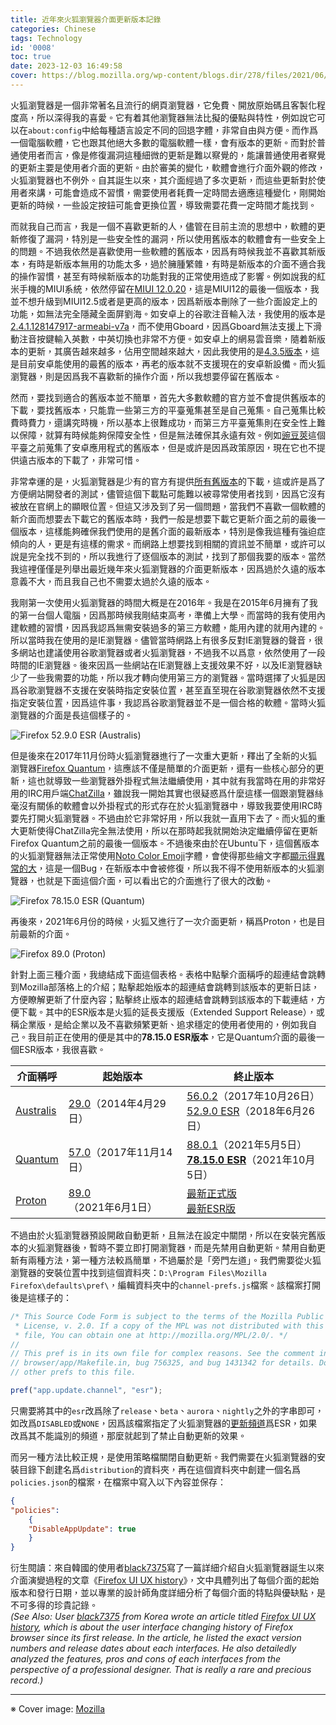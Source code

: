 ```yaml
---
title: 近年來火狐瀏覽器介面更新版本記錄
categories: Chinese
tags: Technology
id: '0008'
toc: true
date: 2023-12-03 16:49:58
cover: https://blog.mozilla.org/wp-content/blogs.dir/278/files/2021/06/fx_website_meta-image_tips-tricks_alt-04.png
---
```

<div lang="zh-TW">

火狐瀏覽器是一個非常著名且流行的網頁瀏覽器，它免費、開放原始碼且客製化程度高，所以深得我的喜愛。它有着其他瀏覽器無法比擬的優點與特性，例如說它可以在`about:config`中給每種語言設定不同的回退字體，非常自由與方便。而作爲一個電腦軟體，它也跟其他絕大多數的電腦軟體一樣，會有版本的更新。而對於普通使用者而言，像是修復漏洞這種細微的更新是難以察覺的，能讓普通使用者察覺的更新主要是使用者介面的更新。由於審美的變化，軟體會進行介面外觀的修改，火狐瀏覽器也不例外。自其誕生以來，其介面經過了多次更新，而這些更新對於使用者來講，可能會造成不習慣，需要使用者耗費一定時間去適應這種變化，剛開始更新的時候，一些設定按鈕可能會更換位置，導致需要花費一定時間才能找到。
<!-- MORE -->
而就我自己而言，我是一個不喜歡更新的人，儘管在目前主流的思想中，軟體的更新修復了漏洞，特別是一些安全性的漏洞，所以使用舊版本的軟體會有一些安全上的問題。不過我依然是喜歡使用一些軟體的舊版本，因爲有時候我並不喜歡其新版本，有時是新版本無用的功能太多，過於臃腫繁雜，有時是新版本的介面不適合我的操作習慣，甚至有時候新版本的功能對我的正常使用造成了影響。例如說我的紅米手機的MIUI系統，依然停留在[MIUI 12.0.20](https://xiaomirom.com/download/redmi-note-9-4g-9t-9-power-lime-stable-V12.0.20.0.QJQCNXM/)，這是MIUI12的最後一個版本，我並不想升級到MIUI12.5或者是更高的版本，因爲新版本刪除了一些介面設定上的功能，如無法完全隱藏全面屏劉海。如安卓上的谷歌注音輸入法，我使用的版本是[2.4.1.128147917-armeabi-v7a](https://apkpure.com/google-zhuyin-input/com.google.android.apps.inputmethod.zhuyin/download/2.4.1.128147917-armeabi-v7a)，而不使用Gboard，因爲Gboard無法支援上下滑動注音按鍵輸入英數，中英切換也非常不方便。如安卓上的網易雲音樂，隨着新版本的更新，其廣告越來越多，佔用空間越來越大，因此我使用的是[4.3.5版本](https://www.wandoujia.com/apps/293217/history_v114)，這是目前安卓能使用的最舊的版本，再老的版本就不支援現在的安卓新設備。而火狐瀏覽器，則是因爲我不喜歡新的操作介面，所以我想要停留在舊版本。

然而，要找到適合的舊版本並不簡單，首先大多數軟體的官方並不會提供舊版本的下載，要找舊版本，只能靠一些第三方的平臺蒐集甚至是自己蒐集。自己蒐集比較費時費力，還講究時機，所以基本上很難成功，而第三方平臺蒐集則在安全性上難以保障，就算有時候能夠保障安全性，但是無法確保其永遠有效。例如[豌豆莢](https://www.wandoujia.com/)這個平臺之前蒐集了安卓應用程式的舊版本，但是或許是因爲政策原因，現在它也不提供遠古版本的下載了，非常可惜。

非常幸運的是，火狐瀏覽器是少有的官方有提供[所有舊版本](https://ftp.mozilla.org/pub/firefox/releases/)的下載，這或許是爲了方便網站開發者的測試，儘管這個下載點可能難以被尋常使用者找到，因爲它沒有被放在官網上的顯眼位置。但這又涉及到了另一個問題，當我們不喜歡一個軟體的新介面而想要去下載它的舊版本時，我們一般是想要下載它更新介面之前的最後一個版本，這樣能夠確保我們使用的是舊介面的最新版本，特別是像我這種有強迫症傾向的人，更是有這樣的需求。而網路上想要找到相關的資訊並不簡單，或許可以說是完全找不到的，所以我進行了逐個版本的測試，找到了那個我要的版本。當然我這裡僅僅是列舉出最近幾年來火狐瀏覽器的介面更新版本，因爲過於久遠的版本意義不大，而且我自己也不需要太過於久遠的版本。

我剛第一次使用火狐瀏覽器的時間大概是在2016年。我是在2015年6月擁有了我的第一台個人電腦，因爲那時候我剛結束高考，準備上大學。而當時的我有使用內建軟體的習慣，因爲我認爲無需安裝過多的第三方軟體，能用內建的就用內建的。所以當時我在使用的是IE瀏覽器。儘管當時網路上有很多反對IE瀏覽器的聲音，很多網站也建議使用谷歌瀏覽器或者火狐瀏覽器，不過我不以爲意，依然使用了一段時間的IE瀏覽器。後來因爲一些網站在IE瀏覽器上支援效果不好，以及IE瀏覽器缺少了一些我需要的功能，所以我才轉向使用第三方的瀏覽器。當時選擇了火狐是因爲谷歌瀏覽器不支援在安裝時指定安裝位置，甚至直至現在谷歌瀏覽器依然不支援指定安裝位置，因爲這件事，我認爲谷歌瀏覽器並不是一個合格的軟體。當時火狐瀏覽器的介面是長這個樣子的。

![Firefox 52.9.0 ESR (Australis)](https://cdn.jsdelivr.net/gh/dqwyy/blog-img/0008/52.9.0esr.png)

但是後來在2017年11月份時火狐瀏覽器進行了一次重大更新，釋出了全新的火狐瀏覽器[Firefox Quantum](https://blog.mozilla.org/en/mozilla/introducing-firefox-quantum/)，這應該不僅是簡單的介面更新，還有一些核心部分的更新，這也就導致一些瀏覽器外掛程式無法繼續使用，其中就有我當時在用的非常好用的IRC用戶端[ChatZilla](http://chatzilla.hacksrus.com/)，雖說我一開始其實也很疑惑爲什麼這樣一個跟瀏覽器絲毫沒有關係的軟體會以外掛程式的形式存在於火狐瀏覽器中，導致我要使用IRC時要先打開火狐瀏覽器。不過由於它非常好用，所以我就一直用下去了。而火狐的重大更新使得ChatZilla完全無法使用，所以在那時起我就開始決定繼續停留在更新Firefox Quantum之前的最後一個版本。不過後來由於在Ubuntu下，這個舊版本的火狐瀏覽器無法正常使用[Noto  Color Emoji](https://github.com/googlefonts/noto-emoji)字體，會使得那些繪文字都[顯示得異常的大](https://forum.ubuntu.com.cn/viewtopic.php?p=3212159)，這是一個Bug，在新版本中會被修復，所以我不得不使用新版本的火狐瀏覽器，也就是下面這個介面，可以看出它的介面進行了很大的改動。

![Firefox 78.15.0 ESR (Quantum)](https://cdn.jsdelivr.net/gh/dqwyy/blog-img/0008/78.15.0esr.png)

再後來，2021年6月份的時候，火狐又進行了一次介面更新，稱爲Proton，也是目前最新的介面。

![Firefox 89.0 (Proton)](https://cdn.jsdelivr.net/gh/dqwyy/blog-img/0008/89.0.png)

針對上面三種介面，我總結成下面這個表格。表格中點擊介面稱呼的超連結會跳轉到Mozilla部落格上的介紹；點擊起始版本的超連結會跳轉到該版本的更新日誌，方便瞭解更新了什麼內容；點擊終止版本的超連結會跳轉到該版本的下載連結，方便下載。其中的ESR版本是火狐的延長支援版（Extended Support Release），或稱企業版，是給企業以及不喜歡頻繁更新、追求穩定的使用者使用的，例如我自己。我目前正在使用的便是其中的**78.15.0 ESR版本**，它是Quantum介面的最後一個ESR版本，我很喜歡。

| 介面稱呼 | 起始版本 | 終止版本 | 
| -------- | -------- | -------- |
| [Australis](https://support.mozilla.org/en-US/kb/learn-more-about-design-new-firefox-version-29) | [29.0](https://www.mozilla.org/en-US/firefox/29.0/releasenotes/)（2014年4月29日） | [<i class="fas fa-download"></i> 56.0.2](https://ftp.mozilla.org/pub/firefox/releases/56.0.2/win64/en-US/)（2017年10月26日） <br /> [<i class="fas fa-download"></i> 52.9.0 ESR](https://ftp.mozilla.org/pub/firefox/releases/52.9.0esr/win64/en-US/)（2018年6月26日）|
| [Quantum](https://blog.mozilla.org/en/mozilla/introducing-firefox-quantum/) | [57.0](https://www.mozilla.org/en-US/firefox/57.0/releasenotes/)（2017年11月14日） | [<i class="fas fa-download"></i> 88.0.1](https://ftp.mozilla.org/pub/firefox/releases/88.0.1/win64/en-US/)（2021年5月5日） <br /> [<i class="fas fa-download"></i> **78.15.0 ESR**](https://ftp.mozilla.org/pub/firefox/releases/78.15.0esr/win64/en-US/)（2021年10月5日） |
| [Proton](https://blog.mozilla.org/en/products/firefox/new-firefox-coming-june-1/) | [89.0](https://www.mozilla.org/en-US/firefox/89.0/releasenotes/)（2021年6月1日） | [<i class="fas fa-download"></i> 最新正式版](https://www.mozilla.org/en-US/firefox/windows/) <br /> [<i class="fas fa-download"></i> 最新ESR版](https://www.mozilla.org/en-US/firefox/enterprise/) |

不過由於火狐瀏覽器預設開啟自動更新，且無法在設定中關閉，所以在安裝完舊版本的火狐瀏覽器後，暫時不要立即打開瀏覽器，而是先禁用自動更新。禁用自動更新有兩種方法，第一種方法較爲簡單，不過屬於是「旁門左道」。我們需要從火狐瀏覽器的安裝位置中找到這個資料夾：`D:\Program Files\Mozilla Firefox\defaults\pref\`，編輯資料夾中的`channel-prefs.js`檔案。該檔案打開後是這樣子的：
```js D:\Program Files\Mozilla Firefox\defaults\pref\channel-prefs.js
/* This Source Code Form is subject to the terms of the Mozilla Public
 * License, v. 2.0. If a copy of the MPL was not distributed with this
 * file, You can obtain one at http://mozilla.org/MPL/2.0/. */
//
// This pref is in its own file for complex reasons. See the comment in
// browser/app/Makefile.in, bug 756325, and bug 1431342 for details. Do not add
// other prefs to this file.

pref("app.update.channel", "esr");
```

只需要將其中的`esr`改爲除了`release`、`beta`、`aurora`、`nightly`之外的字串即可，如改爲`DISABLED`或`NONE`，因爲該檔案指定了火狐瀏覽器的[更新頻道](http://kb.mozillazine.org/Software_Update#Update_channels_-_Advanced)爲ESR，如果改爲其不能識別的頻道，那麼就起到了禁止自動更新的效果。

而另一種方法比較正規，是使用策略檔關閉自動更新。我們需要在火狐瀏覽器的安裝目錄下創建名爲`distribution`的資料夾，再在這個資料夾中創建一個名爲`policies.json`的檔案，在檔案中寫入以下內容並保存：
```json D:\Program Files\Mozilla Firefox\distribution\policies.json
{
"policies":
	{
	"DisableAppUpdate": true
	}
}
```

衍生閱讀：來自韓國的使用者[black7375](https://github.com/black7375)寫了一篇詳細介紹自火狐瀏覽器誕生以來介面演變過程的文章《[Firefox UI UX history](https://github.com/black7375/Firefox-UI-Fix/wiki/%5BArticle%5D-0.-Firefox-UI-UX-history)》，文中具體列出了每個介面的起始版本和發行日期，並以專業的設計師角度詳細分析了每個介面的特點與優缺點，是不可多得的珍貴記錄。 <br /> *(See Also: User [black7375](https://github.com/black7375) from Korea wrote an article titled [Firefox UI UX history](https://github.com/black7375/Firefox-UI-Fix/wiki/%5BArticle%5D-0.-Firefox-UI-UX-history), which is about the user interface changing history of Firefox browser since its first release. In the article, he listed the exact version numbers and release dates about each interfaces. He also detailedly analyzed the features, pros and cons of each interfaces from the perspective of a professional designer. That is really a rare and precious record.)*

</div>



----
<span class="is-size-7">

※ Cover image: [Mozilla](https://blog.mozilla.org/en/products/quick-as-a-fox-firefox-keeps-getting-faster/)

</span>